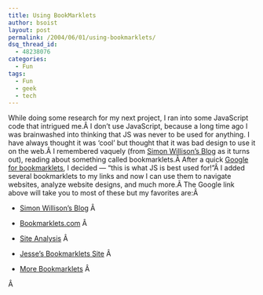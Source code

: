 ```yaml
---
title: Using BookMarklets
author: bsoist
layout: post
permalink: /2004/06/01/using-bookmarklets/
dsq_thread_id:
  - 48238076
categories:
  - Fun
tags:
  - Fun
  - geek
  - tech
---
```

While doing some research for my next project, I ran into some JavaScript code that intrigued me.Â I don&#8217;t use JavaScript, because a long time ago I was brainwashed into thinking that JS was never to be used for anything. I have always thought it was &#8216;cool&#8217; but thought that it was bad design to use it on the web.Â I remembered vaquely (from [Simon Willison&#8217;s Blog][1] as it turns out), reading about something called bookmarklets.Â After a quick [Google for bookmarklets][2], I decided &#8212; &#8220;this is what JS is best used for!&#8221;Â I added several bookmarklets to my links and now I can use them to navigate websites, analyze website designs, and much more.Â The Google link above will take you to most of these but my favorites are:Â  

  * [Simon Willison&#8217;s Blog][3]
Â  

  * [Bookmarklets.com][4]
Â  

  * [Site Analysis][5]
Â  

  * [Jesse&#8217;s Bookmarklets Site][6]
Â  

  * [More Bookmarklets][7]
Â </ul> 

Â 

 [1]: http://simon.incutio.com/
 [2]: http://google.com/search?q=bookmarklets
 [3]: http://simon.incutio.com/archive/2003/06/03/bookmarkletsAndCSS
 [4]: http://bookmarklets.com/
 [5]: http://traumwind.de/blog/index.php?detail=2002-02-20_15-07
 [6]: http://www.squarefree.com/bookmarklets/
 [7]: http://www.webreference.com/js/column35/